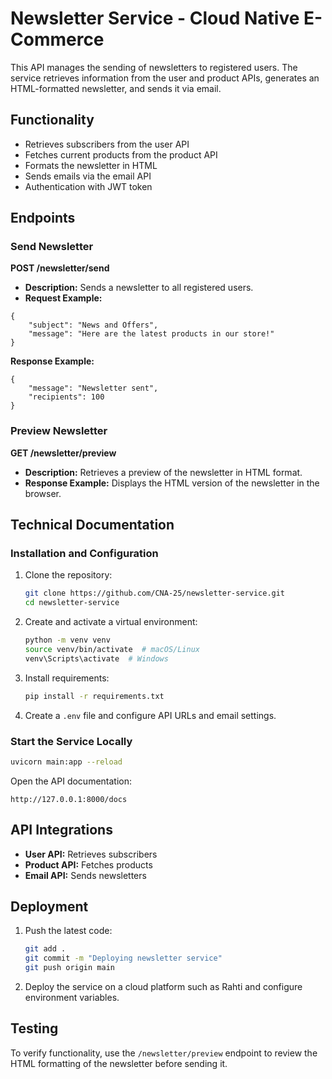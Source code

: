# Newsletter Service - Cloud Native E-Commerce

This API manages the sending of newsletters to registered users. The service retrieves information from the user and product APIs, generates an HTML-formatted newsletter, and sends it via email.

## Functionality
- Retrieves subscribers from the user API
- Fetches current products from the product API
- Formats the newsletter in HTML
- Sends emails via the email API
- Authentication with JWT token

## Endpoints

### Send Newsletter
**POST /newsletter/send**
- **Description:** Sends a newsletter to all registered users.
- **Request Example:**

```
{
    "subject": "News and Offers",
    "message": "Here are the latest products in our store!"
}
```

**Response Example:**
```
{
    "message": "Newsletter sent",
    "recipients": 100
}
```

### Preview Newsletter
**GET /newsletter/preview**
- **Description:** Retrieves a preview of the newsletter in HTML format.
- **Response Example:** Displays the HTML version of the newsletter in the browser.

## Technical Documentation

### Installation and Configuration
1. Clone the repository:
   ```sh
   git clone https://github.com/CNA-25/newsletter-service.git
   cd newsletter-service
   ```
2. Create and activate a virtual environment:
   ```sh
   python -m venv venv
   source venv/bin/activate  # macOS/Linux
   venv\Scripts\activate  # Windows
   ```
3. Install requirements:
   ```sh
   pip install -r requirements.txt
   ```
4. Create a `.env` file and configure API URLs and email settings.

### Start the Service Locally
```sh
uvicorn main:app --reload
```
Open the API documentation:
```
http://127.0.0.1:8000/docs
```

## API Integrations
- **User API:** Retrieves subscribers
- **Product API:** Fetches products
- **Email API:** Sends newsletters

## Deployment
1. Push the latest code:
   ```sh
   git add .
   git commit -m "Deploying newsletter service"
   git push origin main
   ```
2. Deploy the service on a cloud platform such as Rahti and configure environment variables.

## Testing
To verify functionality, use the `/newsletter/preview` endpoint to review the HTML formatting of the newsletter before sending it.
